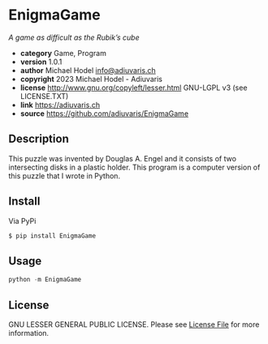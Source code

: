 # EnigmaGame

*A game as difficult as the Rubik’s cube*

* **category**    Game, Program
* **version**     1.0.1
* **author**      Michael Hodel <info@adiuvaris.ch>
* **copyright**   2023 Michael Hodel - Adiuvaris
* **license**     http://www.gnu.org/copyleft/lesser.html GNU-LGPL v3 (see LICENSE.TXT)
* **link**        https://adiuvaris.ch
* **source**      https://github.com/adiuvaris/EnigmaGame


## Description

This puzzle was invented by Douglas A. Engel and it consists of two intersecting disks in a plastic holder.
This program is a computer version of this puzzle that I wrote in Python.


## Install

Via PyPi

``` bash
$ pip install EnigmaGame
```

## Usage

``` python
python -m EnigmaGame
```


## License

GNU LESSER GENERAL PUBLIC LICENSE. Please see [License File](LICENSE) for more information.